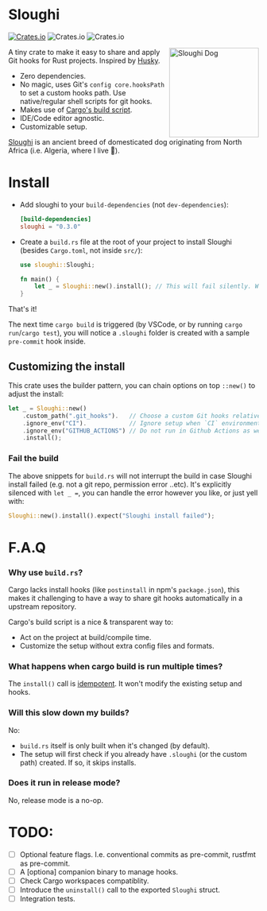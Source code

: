 # Sloughi
[![Crates.io](https://img.shields.io/crates/v/sloughi?color=green)](https://crates.io/crates/sloughi)
![Crates.io](https://img.shields.io/crates/l/sloughi)
![Crates.io](https://img.shields.io/crates/d/sloughi?color=green)

<img align="right" width="180" alt="Sloughi Dog" src="https://user-images.githubusercontent.com/983020/160320457-6dbdd901-01c4-4cd0-8d3c-c758cb4f615b.jpeg" />

A tiny crate to make it easy to share and apply Git hooks for Rust projects. Inspired by [Husky](https://github.com/typicode/husky).
- Zero dependencies.
- No magic, uses Git's `config core.hooksPath` to set a custom hooks path. Use native/regular shell scripts for git hooks.
- Makes use of [Cargo's build script](https://doc.rust-lang.org/cargo/reference/build-scripts.html).
- IDE/Code editor agnostic.
- Customizable setup.

[Sloughi](https://en.wikipedia.org/wiki/Sloughi) is an ancient breed of domesticated dog originating from North Africa (i.e. Algeria, where I live 👋).

# Install 
- Add sloughi to your `build-dependencies` (not `dev-dependencies`):

  ```toml
  [build-dependencies]
  sloughi = "0.3.0"
  ```
- Create a `build.rs` file at the root of your project to install Sloughi (besides `Cargo.toml`, not inside `src/`):

  ```rust
  use sloughi::Sloughi;

  fn main() {
      let _ = Sloughi::new().install(); // This will fail silently. Won't interrupt the build.
  }
  ```
That's it!

The next time `cargo build` is triggered (by VSCode, or by running `cargo run`/`cargo test`), you will notice a `.sloughi` folder is created with a sample `pre-commit` hook inside. 

## Customizing the install
This crate uses the builder pattern, you can chain options on top `::new()` to adjust the install:
```rust
let _ = Sloughi::new()
    .custom_path(".git_hooks").   // Choose a custom Git hooks relative path (default is ".sloughi")
    .ignore_env("CI").            // Ignore setup when `CI` environment variable is set (like in CircleCI ..etc)
    .ignore_env("GITHUB_ACTIONS") // Do not run in Github Actions as well
    .install();
```

### Fail the build
The above snippets for `build.rs` will not interrupt the build in case Sloughi install failed (e.g. not a git repo, permission error ..etc). It's explicitly silenced with `let _ =`, you can handle the error however you like, or just yell with:

```rust
Sloughi::new().install().expect("Sloughi install failed");
```

# F.A.Q

### Why use `build.rs`? 
Cargo lacks install hooks (like `postinstall` in npm's `package.json`), this makes it challenging to have a way to share git hooks automatically in a upstream repository.

Cargo's build script is a nice & transparent way to:
- Act on the project at build/compile time.
- Customize the setup without extra config files and formats.

### What happens when cargo build is run multiple times?

The `install()` call is [idempotent](https://en.wikipedia.org/wiki/Idempotence). It won't modify the existing setup and hooks.

### Will this slow down my builds? 
No:
- `build.rs` itself is only built when it's changed (by default).
- The setup will first check if you already have `.sloughi` (or the custom path) created. If so, it skips installs.

### Does it run in release mode? 
No, release mode is a no-op.


# TODO:
- [ ] Optional feature flags. I.e. conventional commits as pre-commit, rustfmt as pre-commit. 
- [ ] A [optiona] companion binary to manage hooks. 
- [ ] Check Cargo workspaces compatiblity. 
- [ ] Introduce the `uninstall()` call to the exported `Sloughi` struct.
- [ ] Integration tests.
